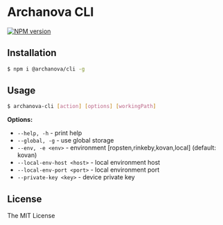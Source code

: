 # Archanova CLI

[![NPM version][npm-image]][npm-url]

## Installation

```bash
$ npm i @archanova/cli -g
```

## Usage

```bash
$ archanova-cli [action] [options] [workingPath]
```

**Options:**
* `--help, -h` - print help
* `--global, -g` - use global storage
* `--env, -e <env>` - environment [ropsten,rinkeby,kovan,local] (default: kovan)
* `--local-env-host <host>` - local environment host
* `--local-env-port <port>` - local environment port
* `--private-key <key>` - device private key


## License

The MIT License

[npm-image]: https://badge.fury.io/js/%40archanova%2Fcli.svg
[npm-url]: https://npmjs.org/package/@archanova/cli
